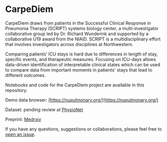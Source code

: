 # CarpeDiem

CarpeDiem draws from patients in the Successful Clinical Response in Pneumonia Therapy (SCRIPT) systems biology center, a multi-investigator collaborative group led by Dr. Richard Wunderink and supported by a collaborative U19 award from the NIAID. SCRIPT is a multidisciplinary effort that involves investigators across disciplines at Northwestern. 

Comparing patients’ ICU stays is hard due to differences in length of stay, 
specific events, and therapeutic measures. Focusing on ICU-days allows data-driven 
identification of interpretable clinical states which can be used to compare data 
from important moments in patients' stays that lead to different outcomes.

Notebooks and code for the CarpeDiem project are available in this repository.

Demo data browser: [https://nupulmonary.org/](https://nupulmonary.org/)

Dataset: pending review at [PhysioNet]()

Preprint: [Medrxiv](https://www.medrxiv.org/content/10.1101/2022.09.23.22280118v1)

If you have any questions, suggestions or collaborations, please feel free to [open an issue](https://github.com/NUSCRIPT/CarpeDiem/issues/new).

